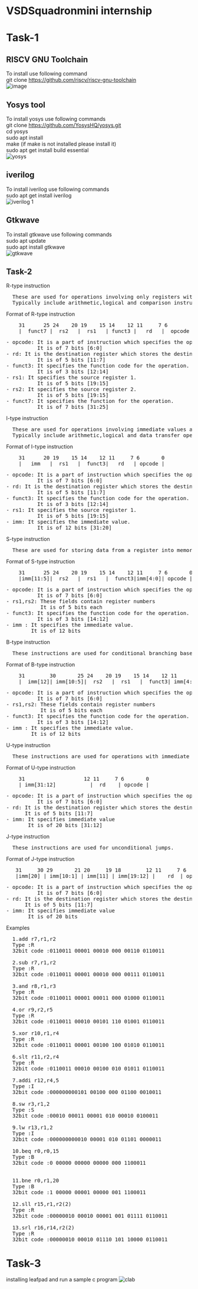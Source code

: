 # VSDSquadronmini internship
# Task-1
## RISCV GNU Toolchain
To install use following command    
git clone https://github.com/riscv/riscv-gnu-toolchain  
![image](https://github.com/Sivasrikiran2004/VSDSquadronmini/assets/162977948/32043ca8-8684-43c3-a887-da0744c889b2)
## Yosys tool 
To install yosys use following commands   
git clone https://github.com/YosysHQ/yosys.git  
cd yosys  
sudo apt install  
make (if make is not installed please install it)  
sudo apt get install build essential  
![yosys](https://github.com/Sivasrikiran2004/VSDSquadronmini/assets/162977948/6c79419c-441f-4a5b-8924-7116404999c4)
## iverilog
To install iverilog use following commands    
sudo apt get install iverilog  
![iverilog 1](https://github.com/Sivasrikiran2004/VSDSquadronmini/assets/162977948/d32cfa94-7b72-4635-b6c3-5a718222b962)  
## Gtkwave
To install gtkwave use following commands  
sudo apt update  
sudo apt install gtkwave  
![gtkwave](https://github.com/Sivasrikiran2004/VSDSquadronmini/assets/162977948/88831ff2-a15f-4fd4-914b-dd0ba61fd6c1)  

## Task-2  
R-type instruction
<pre>
  These are used for operations involving only registers without immediate values.  
  Typically include arithmetic,logical and comparison instructions. 
</pre>
Format of R-type instruction
<pre>
    31      25 24    20 19    15 14    12 11     7 6        0  
    |  funct7 |  rs2   |  rs1   | funct3 |   rd   |  opcode | 
</pre>
<pre>
- opcode: It is a part of instruction which specifies the operation to be performed.  
          It is of 7 bits [6:0]
- rd: It is the destination register which stores the destination address.  
          It is of 5 bits [11:7]  
- funct3: It specifies the function code for the operation.  
          It is of 3 bits [12:14]  
- rs1: It specifies the source register 1.  
          It is of 5 bits [19:15]  
- rs2: It specifies the source register 2.  
          It is of 5 bits [19:15]  
- funct7: It specifies the function for the operation.  
          It is of 7 bits [31:25]  
</pre>
  
I-type instruction  
<pre>
  These are used for operations involving immediate values along with registers.  
  Typically include arithmetic,logical and data transfer operations.  
</pre>
Format of I-type instruction
<pre>
    31      20 19    15 14    12 11     7 6       0
    |   imm   |  rs1   |  funct3|   rd   | opcode |
</pre>
<pre>
- opcode: It is a part of instruction which specifies the operation to be performed.  
          It is of 7 bits [6:0]
- rd: It is the destination register which stores the destination address.  
          It is of 5 bits [11:7]
- funct3: It specifies the function code for the operation.  
          It is of 3 bits [12:14]
- rs1: It specifies the source register 1.  
          It is of 5 bits [19:15]
- imm: It specifies the immediate value.
          It is of 12 bits [31:20]  
</pre>
S-type instruction
<pre>
  These are used for storing data from a register into memory.
</pre>  
Format of S-type instruction  
<pre>
    31      25 24    20 19    15 14    12 11     7 6       0
    |imm[11:5]|  rs2   |  rs1   |  funct3|imm[4:0]| opcode |
</pre>
<pre>
- opcode: It is a part of instruction which specifies the operation to be performed.  
          It is of 7 bits [6:0]  
- rs1,rs2: These fields contain register numbers  
           It is of 5 bits each  
- funct3: It specifies the function code for the operation.  
          It is of 3 bits [14:12]  
- imm : It specifies the immediate value.
        It is of 12 bits
</pre>
B-type instruction
<pre>
  These instructions are used for conditional branching based on a condition evaluated from comparing two register values.
</pre>
Format of B-type instruction
<pre>
    31        30       25 24    20 19    15 14    12 11       8        7 6       0
    |  imm[12]| imm[10:5]|  rs2   |  rs1   |  funct3| imm[4:1]| imm[11] | opcode |
</pre>
<pre>
- opcode: It is a part of instruction which specifies the operation to be performed.  
          It is of 7 bits [6:0]  
- rs1,rs2: These fields contain register numbers  
           It is of 5 bits each  
- funct3: It specifies the function code for the operation.  
          It is of 3 bits [14:12]  
- imm : It specifies the immediate value.
        It is of 12 bits
</pre>
U-type instruction 
<pre>
  These instructions are used for operations with immediate values that are wider than 12 bits.
</pre>
Format of U-type instruction
<pre>
    31                   12 11     7 6       0
    | imm[31:12]           |  rd    | opcode |
</pre>
<pre>
- opcode: It is a part of instruction which specifies the operation to be performed.  
          It is of 7 bits [6:0]  
- rd: It is the destination register which stores the destination address.  
      It is of 5 bits [11:7]  
- imm: It specifies immediate value
       It is of 20 bits [31:12]  
</pre>
J-type instruction 
<pre>
  These instructions are used for unconditional jumps.
</pre>
Format of J-type instruction
<pre>
   31     30 29       21 20     19 18        12 11     7 6       0
   |imm[20] | imm[10:1] | imm[11] | imm[19:12] |    rd  | opcode |
</pre>
<pre>
- opcode: It is a part of instruction which specifies the operation to be performed.  
          It is of 7 bits [6:0]  
- rd: It is the destination register which stores the destination address.  
      It is of 5 bits [11:7]  
- imm: It specifies immediate value
       It is of 20 bits 
</pre>
Examples
<pre>
  1.add r7,r1,r2
  Type :R
  32bit code :0110011 00001 00010 000 00110 0110011

  2.sub r7,r1,r2
  Type :R
  32bit code :0110011 00001 00010 000 00111 0110011

  3.and r8,r1,r3
  Type :R
  32bit code :0110011 00001 00011 000 01000 0110011

  4.or r9,r2,r5
  Type :R
  32bit code :0110011 00010 00101 110 01001 0110011

  5.xor r10,r1,r4
  Type :R
  32bit code :0110011 00001 00100 100 01010 0110011

  6.slt r11,r2,r4
  Type :R
  32bit code :0110011 00010 00100 010 01011 0110011

  7.addi r12,r4,5
  Type :I
  32bit code :000000000101 00100 000 01100 0010011 

  8.sw r3,r1,2
  Type :S
  32bit code :00010 00011 00001 010 00010 0100011

  9.lw r13,r1,2
  Type :I
  32bit code :000000000010 00001 010 01101 0000011

  10.beq r0,r0,15
  Type :B
  32bit code :0 00000 00000 00000 000 1100011


  11.bne r0,r1,20
  Type :B
  32bit code :1 00000 00001 00000 001 1100011

  12.sll r15,r1,r2(2)
  Type :R
  32bit code :00000010 00010 00001 001 01111 0110011

  13.srl r16,r14,r2(2)
  Type :R
  32bit code :00000010 00010 01110 101 10000 0110011
</pre>

# Task-3
installing leafpad and run a sample c program 
![clab](https://github.com/Sivasrikiran2004/VSDSquadronmini/assets/162977948/a6e004e1-b506-4eb5-82af-44e55cc57f73)
